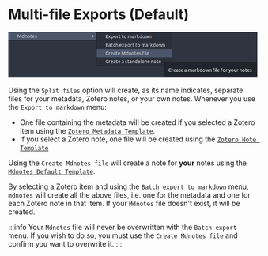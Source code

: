 # Multi-file Exports (Default)

![Multi-file menu](../../images/multi-file-menu.png)

Using the `Split files` option will create, as its name indicates, separate files for your metadata, Zotero notes, or your own notes. Whenever you use the `Export to markdown` menu:

- One file containing the metadata will be created if you selected a Zotero item using the [`Zotero Metadata Template`](../../advanced/templates/defaults.md#zotero-metadata-template).
- If you select a Zotero note, one file will be created using the [`Zotero Note Template`](../../advanced/templates/defaults.md#zotero-note-template)

Using the `Create Mdnotes file` will create a note for **your** notes using the [`Mdnotes Default Template`](../../advanced/templates/defaults.md#mdnotes-default-template).

By selecting a Zotero item and using the `Batch export to markdown` menu, `mdnotes` will create all the above files, i.e. one for the metadata and one for each Zotero note in that item.
If your `Mdnotes` file doesn't exist, it will be created.

:::info
Your `Mdnotes` file will never be overwritten with the `Batch export` menu. If you wish to do so, you must use the `Create Mdnotes file` and confirm you want to overwrite it.
:::
